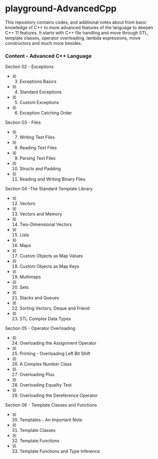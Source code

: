  # playground-AdvancedCpp
 This repository contains codes, and additional notes about from basic knowledge of C++ to more advanced features of the language to deepen C++ 11 features.
 It starts with C++ file handling and move through STL, template classes, operator overloading, lambda expressions, move constructors and much more besides.

### Content - Advanced C++ Language
Section 02 - Exceptions
- [x] 3. Exceptions Basics
- [x] 4. Standard Exceptions
- [x] 5. Custom Exceptions
- [x] 6. Exception Catching Order

Section 03 - Files
- [x] 7. Writing Text Files
- [x] 8. Reading Text Files
- [x] 9. Parsing Text Files
- [x] 10. Structs and Padding
- [x] 11. Reading and Writing Binary Files

Section 04 -The Standard Template Library
- [x] 12. Vectors
- [x] 13. Vectors and Memory
- [x] 14. Two-Dimensional Vectors
- [x] 15. Lists
- [x] 16. Maps
- [x] 17. Custom Objects as Map Values
- [x] 18. Custom Objects as Map Keys
- [x] 19. Multimaps
- [x] 20. Sets
- [x] 21. Stacks and Queues
- [x] 22. Sorting Vectors, Deque and Friend
- [x] 23. STL Complex Data Types

Section 05 - Operator Overloading
- [x] 24. Overloading the Assignment Operator
- [x] 25. Printing - Overloading Left Bit Shift
- [x] 26. A Complex Number Class
- [x] 27. Overloading Plus
- [x] 28. Overloading Equality Test
- [x] 29. Overloading the Dereference Operator

Section 06 - Template Classes and Functions
- [x] 30. Templates - An Important Note
- [x] 31. Template Classes
- [x] 32. Template Functions
- [x] 33. Template Functions and Type Inference
